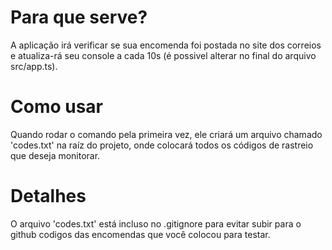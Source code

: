 # Para que serve?
A aplicação irá verificar se sua encomenda foi postada no site dos correios e atualiza-rá seu console a cada 10s (é possivel alterar no final do arquivo src/app.ts).

# Como usar
Quando rodar o comando pela primeira vez, ele criará um arquivo chamado 'codes.txt' na raíz do projeto, onde colocará todos os códigos de rastreio que deseja monitorar.

# Detalhes
O arquivo 'codes.txt' está incluso no .gitignore para evitar subir para o github codigos das encomendas que você colocou para testar.